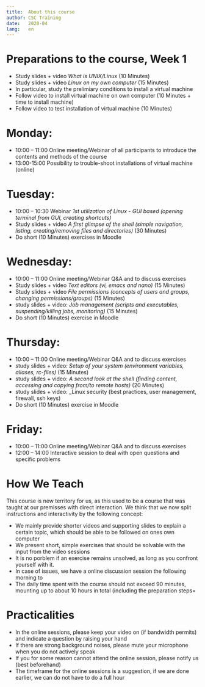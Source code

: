 ```yaml
---
title:	About this course
author:	CSC Training
date:	2020-04
lang:	en
---
```


# Preparations to the course, Week 1
- Study slides + video _What is UNIX/Linux_ (10 Minutes)
- Study slides + video _Linux on my own computer_ (15 Minutes)
- In particular, study the prelimiary conditions to install a virtual machine
- Follow video to install virtual machine on own computer (10 Minutes + time to install machine)
- Follow video to test installation of virtual machine (10 Minutes)


# Monday:
- 10:00 – 11:00 Online meeting/Webinar of all participants to introduce the contents and methods of the course<br/>
- 13:00-15:00 Possibility to trouble-shoot installations of virtual machine (online)

# Tuesday: 
- 10:00 – 10:30 Webinar _1st utilization of Linux - GUI based (opening terminal from GUI, creating shortcuts)_ <br/>
- Study slides + video _A first glimpse of the shell (simple navigation, listing, creating/removing files and directories)_ (30 Minutes)
- Do short (10 Minutes) exercises in Moodle

# Wednesday:
- 10:00 – 11:00 Online meeting/Webinar Q&A and to discuss exercises
- Study slides + video _Text editors (vi, emacs and nano)_ (15 Minutes)
- Study slides + video _File permissions (concepts of users and groups, changing permissions/groups)_ (15 Minutes)
- study slides + video: _Job management (scripts and executables, suspending/killing jobs, monitoring)_ (15 Minutes)
- Do short (10 Minutes) exercise in Moodle 

# Thursday:
- 10:00 – 11:00 Online meeting/Webinar Q&A and to discuss exercises
- study slides + video: _Setup of your system (environment variables, aliases, rc-files)_ (15 Minutes)
- study slides + video:  _A second look at the shell (finding content, accessing and copying from/to remote hosts)_ (20 Minutes)
- study slides + video: _Linux security (best practices, user management, firewall, ssh keys)
- Do short (10 Minutes) exercise in Moodle 

# Friday:
- 10:00 – 11:00 Online meeting/Webinar Q&A and to discuss exercises<br/>
- 12:00 – 14:00 Interactive session to deal with open questions and specific problems<br/>


# How We Teach

This course is new territory for us, as this used to be a course that was taught at our premisses with direct interaction. We think that we now split instructions and interactivity by the following concept:

- We mainly provide shorter videos and supporting slides to explain a certain topic, which should be able to be followed on ones own computer
- We present short, simple exercises that should be solvable with the input from the video sessions
- It is no porblem if an exercise remains unsolved, as long as you confront yourself with it.
- In case of issues, we have a online discussion session the following morning to
- The daily time spent with the course should not exceed 90 minutes, mounting up to about 10 hours in total (including the preparation steps=


# Practicalities 

- In the online sessions, please keep your video on (if bandwidth permits) and indicate a question by raising your hand
- If there are strong background noises, please mute your microphone when you do not actively speak
- If you for some reason cannot attend the online session, please notify us (best beforehand)
- The timeframe for the online sessions is a suggestion, if we are done earlier, we can do not have to do a full hour

